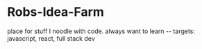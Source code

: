 # Robs-Idea-Farm
place for stuff
I noodle with code.  always want to learn -- 
targets: javascript, react, full stack dev
